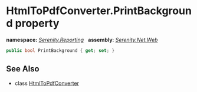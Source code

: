 # HtmlToPdfConverter.PrintBackground property
**namespace:** *[Serenity.Reporting](../../README.md#serenity.reporting-namespace)*   **assembly**: *[Serenity.Net.Web](../../README.md)*

```csharp
public bool PrintBackground { get; set; }
```

## See Also

* class [HtmlToPdfConverter](../HtmlToPdfConverter.md)
